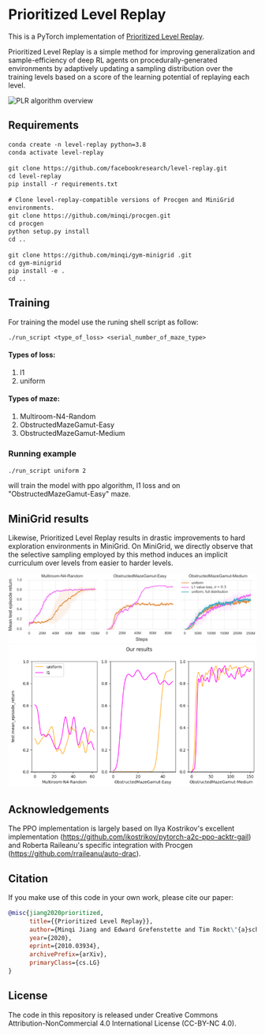 # Prioritized Level Replay

This is a PyTorch implementation of [Prioritized Level Replay](https://arxiv.org/abs/2010.03934).

Prioritized Level Replay is a simple method for improving generalization and sample-efficiency of deep RL agents on procedurally-generated environments by adaptively updating a sampling distribution over the training levels based on a score of the learning potential of replaying each level. 

![PLR algorithm overview](docs/plr-algo-overview.png)

## Requirements
```
conda create -n level-replay python=3.8
conda activate level-replay

git clone https://github.com/facebookresearch/level-replay.git
cd level-replay
pip install -r requirements.txt

# Clone level-replay-compatible versions of Procgen and MiniGrid environments.
git clone https://github.com/minqi/procgen.git
cd procgen 
python setup.py install
cd ..

git clone https://github.com/minqi/gym-minigrid .git
cd gym-minigrid 
pip install -e .
cd ..
```

## Training
For training the model use the runing shell script as follow:
```
./run_script <type_of_loss> <serial_number_of_maze_type>
```
#### Types of loss:
1. l1
2. uniform

#### Types of maze:
1. Multiroom-N4-Random
2. ObstructedMazeGamut-Easy
3. ObstructedMazeGamut-Medium

### Running example
```
./run_script uniform 2
```
will train the model with ppo algorithm, l1 loss and on "ObstructedMazeGamut-Easy" maze.

## MiniGrid results
Likewise, Prioritized Level Replay results in drastic improvements to hard exploration environments in MiniGrid. On MiniGrid, we directly observe that the selective sampling employed by this method induces an implicit curriculum over levels from easier to harder levels.

![Paper MiniGrid results](figures/paper_results.png)
![Our MiniGrid results](figures/our_results.png)
## Acknowledgements
The PPO implementation is largely based on Ilya Kostrikov's excellent implementation (https://github.com/ikostrikov/pytorch-a2c-ppo-acktr-gail) and Roberta Raileanu's specific integration with Procgen (https://github.com/rraileanu/auto-drac).

## Citation
If you make use of this code in your own work, please cite our paper:
```bib
@misc{jiang2020prioritized,
      title={{Prioritized Level Replay}}, 
      author={Minqi Jiang and Edward Grefenstette and Tim Rockt\"{a}schel},
      year={2020},
      eprint={2010.03934},
      archivePrefix={arXiv},
      primaryClass={cs.LG}
}
```

## License
The code in this repository is released under Creative Commons Attribution-NonCommercial 4.0 International License (CC-BY-NC 4.0).
